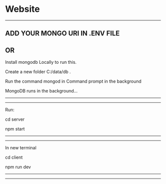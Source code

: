 # Website

-------------------------------------------------------------------------------------------------------------------------------------------------------------------
ADD YOUR MONGO URI IN .ENV FILE
-------------------------------------------------------------------------------------------------------------------------------------------------------------------
OR
-------------------------------------------------------------------------------------------------------------------------------------------------------------------
Install mongodb Locally to run this.

Create a new folder  C:/data/db .

Run the command mongod in Command prompt in the background

MongoDB runs in the background...

-------------------------------------------------------------------------------------------------------------------------------------------------------------------
-------------------------------------------------------------------------------------------------------------------------------------------------------------------

Run:

cd server

npm start

-------------------------------------------------------------------------------------------------------------------------------------------------------------------
-------------------------------------------------------------------------------------------------------------------------------------------------------------------

In new terminal

cd client

npm run dev

-------------------------------------------------------------------------------------------------------------------------------------------------------------------
-------------------------------------------------------------------------------------------------------------------------------------------------------------------
